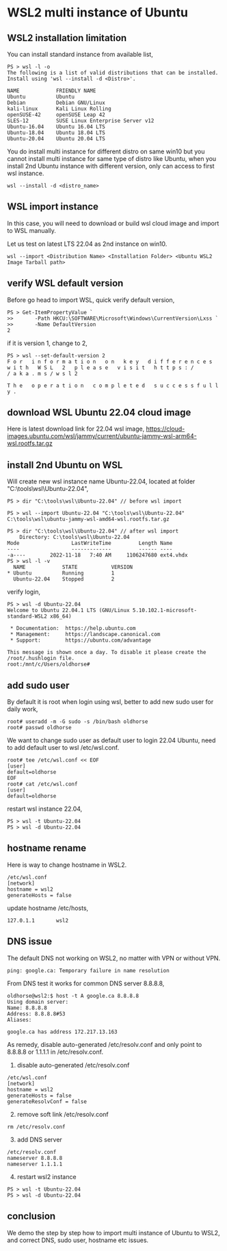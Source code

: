 # WSL2 multi instance of Ubuntu
## WSL2 installation limitation
You can install standard instance from available list, 
```
PS > wsl -l -o 
The following is a list of valid distributions that can be installed.
Install using 'wsl --install -d <Distro>'.

NAME            FRIENDLY NAME
Ubuntu          Ubuntu
Debian          Debian GNU/Linux
kali-linux      Kali Linux Rolling
openSUSE-42     openSUSE Leap 42
SLES-12         SUSE Linux Enterprise Server v12
Ubuntu-16.04    Ubuntu 16.04 LTS
Ubuntu-18.04    Ubuntu 18.04 LTS
Ubuntu-20.04    Ubuntu 20.04 LTS
```
You do install multi instance for different distro on same win10 but you cannot install multi instance for same type of distro like Ubuntu, when you install 2nd Ubuntu instance with different version, only can access to first wsl instance.
```
wsl --install -d <distro_name>
```
## WSL import instance
In this case, you will need to download or build wsl cloud image and import to WSL manually.

Let us test on latest LTS 22.04 as 2nd instance on win10.
```
wsl --import <Distribution Name> <Installation Folder> <Ubuntu WSL2 Image Tarball path>
```
## verify WSL default version
Before go head to import WSL, quick verify default version, 
```
PS > Get-ItemPropertyValue `
>>       -Path HKCU:\SOFTWARE\Microsoft\Windows\CurrentVersion\Lxss `
>>       -Name DefaultVersion
2
```
if it is version 1, change to 2,
```
PS > wsl --set-default-version 2
F o r   i n f o r m a t i o n   o n   k e y   d i f f e r e n c e s   w i t h   W S L   2   p l e a s e   v i s i t   h t t p s : / 
/ a k a . m s / w s l 2 
 
T h e   o p e r a t i o n   c o m p l e t e d   s u c c e s s f u l l y . 
```
## download WSL Ubuntu 22.04 cloud image 
Here is latest download link for 22.04 wsl image, 
https://cloud-images.ubuntu.com/wsl/jammy/current/ubuntu-jammy-wsl-arm64-wsl.rootfs.tar.gz

## install 2nd Ubuntu on WSL
Will create new wsl instance name Ubuntu-22.04, located at folder "C:\tools\wsl\Ubuntu-22.04",
```
PS > dir "C:\tools\wsl\Ubuntu-22.04" // before wsl import

PS > wsl --import Ubuntu-22.04 "C:\tools\wsl\Ubuntu-22.04"  C:\tools\wsl\ubuntu-jammy-wsl-amd64-wsl.rootfs.tar.gz

PS > dir "C:\tools\wsl\Ubuntu-22.04" // after wsl import
    Directory: C:\tools\wsl\Ubuntu-22.04
Mode                 LastWriteTime         Length Name                                                                             
----                 -------------         ------ ----                                                                             
-a----        2022-11-18   7:40 AM     1106247680 ext4.vhdx     
PS > wsl -l -v
  NAME            STATE           VERSION
* Ubuntu          Running         1
  Ubuntu-22.04    Stopped         2
```
verify login,
```
PS > wsl -d Ubuntu-22.04
Welcome to Ubuntu 22.04.1 LTS (GNU/Linux 5.10.102.1-microsoft-standard-WSL2 x86_64)

 * Documentation:  https://help.ubuntu.com
 * Management:     https://landscape.canonical.com
 * Support:        https://ubuntu.com/advantage

This message is shown once a day. To disable it please create the
/root/.hushlogin file.
root:/mnt/c/Users/oldhorse#
```
## add sudo user
By default it is root when login using wsl, better to add new sudo user for daily work, 
```
root# useradd -m -G sudo -s /bin/bash oldhorse
root# passwd oldhorse
```
We want to change sudo user as default user to login 22.04 Ubuntu, need to add default user to wsl /etc/wsl.conf.
```
root# tee /etc/wsl.conf << EOF
[user]
default=oldhorse
EOF
root# cat /etc/wsl.conf
[user]
default=oldhorse
```
restart wsl instance 22.04,
```
PS > wsl -t Ubuntu-22.04
PS > wsl -d Ubuntu-22.04
```
## hostname rename 
Here is way to change hostname in WSL2.
```
/etc/wsl.conf
[network]
hostname = wsl2
generateHosts = false
```
update hostname /etc/hosts, 
```
127.0.1.1       wsl2
```
## DNS issue 
The default DNS not working on WSL2, no matter with VPN or without VPN.
```$ ping google.ca
ping: google.ca: Temporary failure in name resolution
```
From DNS test it works for common DNS server 8.8.8.8, 
```
oldhorse@wsl2:$ host -t A google.ca 8.8.8.8
Using domain server:
Name: 8.8.8.8
Address: 8.8.8.8#53
Aliases:

google.ca has address 172.217.13.163
```
As remedy, disable auto-generated /etc/resolv.conf and only point to 8.8.8.8 or 1.1.1.1 in /etc/resolv.conf.
1) disable auto-generated /etc/resolv.conf
```
/etc/wsl.conf
[network]
hostname = wsl2
generateHosts = false
generateResolvConf = false
```
2) remove soft link /etc/resolv.conf
```
rm /etc/resolv.conf
```
3) add DNS server 
```
/etc/resolv.conf
nameserver 8.8.8.8
nameserver 1.1.1.1
```
4) restart wsl2 instance
```
PS > wsl -t Ubuntu-22.04
PS > wsl -d Ubuntu-22.04
```
## conclusion 
We demo the step by step how to import multi instance of Ubuntu to WSL2, and correct DNS, sudo user, hostname etc issues.







